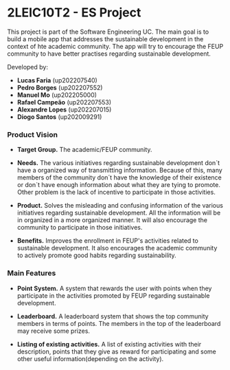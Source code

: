 # 2LEIC10T2 - ES Project

This project is part of the Software Engineering UC. 
The main goal is to build a mobile app that addresses the sustainable development in the context of hte academic community.
The app will try to encourage the FEUP community to have better practises regarding sustainable development.

Developed by:

 - **Lucas Faria** (up202207540)
 - **Pedro Borges** (up202207552)
 - **Manuel Mo** (up202205000)
 - **Rafael Campeão** (up202207553)
 - **Alexandre Lopes** (up202207015)
 - **Diogo Santos** (up202009291)

### Product Vision

 - **Target Group.**  The academic/FEUP community.


 - **Needs.**  The various initiatives regarding sustainable development don´t have a organized way of transmitting information. Because of this,
many members of the community don´t have the knowledge of their existence or don´t have enough information about what they are tying to promote.
Other problem is the lack of incentive to participate in those activities.


- **Product.** Solves the misleading and confusing information of the various initiatives regarding sustainable development.
  All the information will be in organized in a more organized manner. It will also encourage the community to participate in those initiatives.


- **Benefits.** Improves the enrollment in FEUP's activities related to sustainable development. It also encourages the academic community to actively promote good habits regarding sustainability.


### Main Features

- **Point System.** A system that rewards the user with points when they participate in the activities promoted by FEUP regarding sustainable development.


- **Leaderboard.** A leaderboard system that shows the top community members in terms of points. The members in the top of the leaderboard may receive some prizes.


- **Listing of existing activities.** A list of existing activities with their description, points that they give as reward for participating and some other useful information(depending on the activity).



